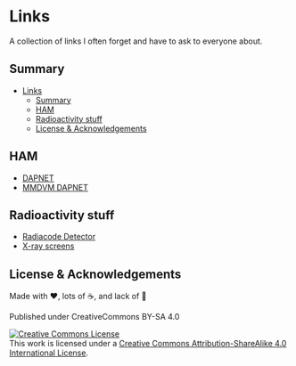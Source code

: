 # Links

A collection of links I often forget and have to ask to everyone about.

## Summary

- [Links](#links)
  - [Summary](#summary)
  - [HAM](#ham)
  - [Radioactivity stuff](#radioactivity-stuff)
  - [License & Acknowledgements](#license--acknowledgements)

## HAM

- [DAPNET](https://www.hampager.de)
- [MMDVM DAPNET](https://hampager.de/dokuwiki/doku.php?id=mmdvm)


## Radioactivity stuff

- [Radiacode Detector](https://radiacode.com/)
- [X-ray screens](https://www.renex.ru/screens/)

## License & Acknowledgements

Made with ❤️, lots of ☕️, and lack of 🛌

Published under CreativeCommons BY-SA 4.0

[![Creative Commons License](https://i.creativecommons.org/l/by-sa/4.0/88x31.png)](http://creativecommons.org/licenses/by-sa/4.0/)  
This work is licensed under a [Creative Commons Attribution-ShareAlike 4.0 International License](https://creativecommons.org/licenses/by-sa/4.0/).
